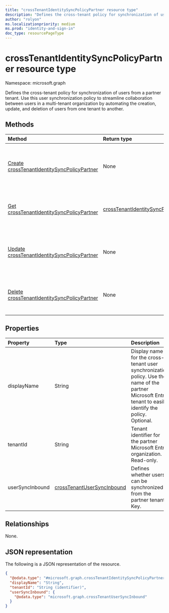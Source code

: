 ```yaml
---
title: "crossTenantIdentitySyncPolicyPartner resource type"
description: "Defines the cross-tenant policy for synchronization of users from a partner tenant."
author: "rolyon"
ms.localizationpriority: medium
ms.prod: "identity-and-sign-in"
doc_type: resourcePageType
---
```


# crossTenantIdentitySyncPolicyPartner resource type

Namespace: microsoft.graph

Defines the cross-tenant policy for synchronization of users from a partner tenant. Use this user synchronization policy to streamline collaboration between users in a multi-tenant organization by automating the creation, update, and deletion of users from one tenant to another.

## Methods

|Method|Return type|Description|
|:---|:---|:---|
|[Create crossTenantIdentitySyncPolicyPartner](../api/crosstenantaccesspolicyconfigurationpartner-put-identitysynchronization.md)|None|Create a cross-tenant user synchronization policy for a partner-specific configuration.|
|[Get crossTenantIdentitySyncPolicyPartner](../api/crosstenantidentitysyncpolicypartner-get.md)|[crossTenantIdentitySyncPolicyPartner](../resources/crosstenantidentitysyncpolicypartner.md)|Get the user synchronization policy of a partner-specific configuration.|
|[Update crossTenantIdentitySyncPolicyPartner](../api/crosstenantidentitysyncpolicypartner-update.md)|None|Update the user synchronization policy of a partner-specific configuration.|
|[Delete crossTenantIdentitySyncPolicyPartner](../api/crosstenantidentitysyncpolicypartner-delete.md)|None|Delete the user synchronization policy for a partner-specific configuration.|

## Properties

|Property|Type|Description|
|:---|:---|:---|
|displayName|String|Display name for the cross-tenant user synchronization policy. Use the name of the partner Microsoft Entra tenant to easily identify the policy. Optional.|
|tenantId|String|Tenant identifier for the partner Microsoft Entra organization. Read-only.|
|userSyncInbound|[crossTenantUserSyncInbound](../resources/crosstenantusersyncinbound.md)|Defines whether users can be synchronized from the partner tenant. Key. |

## Relationships

None.

## JSON representation

The following is a JSON representation of the resource.
<!-- {
  "blockType": "resource",
  "keyProperty": "tenantId",
  "@odata.type": "microsoft.graph.crossTenantIdentitySyncPolicyPartner",
  "openType": false
}
-->
``` json
{
  "@odata.type": "#microsoft.graph.crossTenantIdentitySyncPolicyPartner",
  "displayName": "String",
  "tenantId": "String (identifier)",
  "userSyncInbound": {
    "@odata.type": "microsoft.graph.crossTenantUserSyncInbound"
  }
}
```

